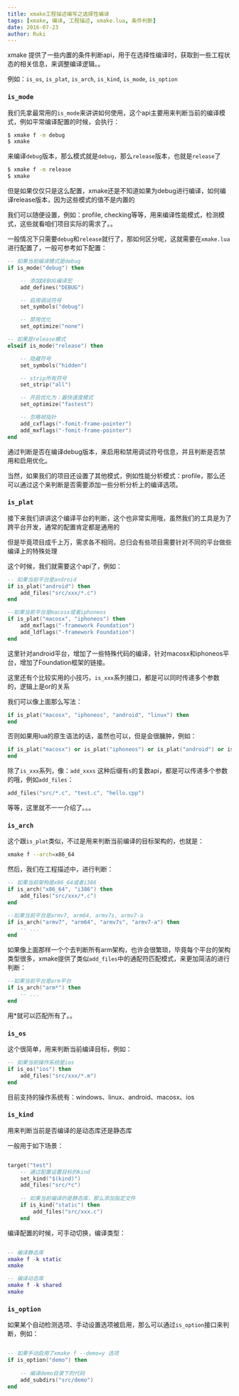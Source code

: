 ```yaml
---
title: xmake工程描述编写之选择性编译
tags: [xmake, 编译, 工程描述, xmake.lua, 条件判断]
date: 2016-07-23
author: Ruki
---
```


xmake 提供了一些内置的条件判断api，用于在选择性编译时，获取到一些工程状态的相关信息，来调整编译逻辑。。

例如：`is_os`, `is_plat`, `is_arch`, `is_kind`, `is_mode`, `is_option`

### `is_mode`

我们先拿最常用的`is_mode`来讲讲如何使用，这个api主要用来判断当前的编译模式，例如平常编译配置的时候，会执行：

```bash
$ xmake f -m debug
$ xmake
```

来编译`debug`版本，那么模式就是`debug`，那么`release`版本，也就是`release`了

```bash
$ xmake f -m release
$ xmake
```

但是如果仅仅只是这么配置，xmake还是不知道如果为debug进行编译，如何编译release版本，因为这些模式的值不是内置的

我们可以随便设置，例如：profile, checking等等，用来编译性能模式，检测模式，这些就看咱们项目实际的需求了。。

一般情况下只需要`debug`和`release`就行了，那如何区分呢，这就需要在`xmake.lua`进行配置了，一般可参考如下配置：




```lua
-- 如果当前编译模式是debug
if is_mode("debug") then

    -- 添加DEBUG编译宏
    add_defines("DEBUG")

    -- 启用调试符号
    set_symbols("debug")

    -- 禁用优化
    set_optimize("none")

-- 如果是release模式
elseif is_mode("release") then

    -- 隐藏符号
    set_symbols("hidden")

    -- strip所有符号
    set_strip("all")

    -- 开启优化为：最快速度模式
    set_optimize("fastest")

    -- 忽略帧指针
    add_cxflags("-fomit-frame-pointer")
    add_mxflags("-fomit-frame-pointer")
end
```

通过判断是否在编译debug版本，来启用和禁用调试符号信息，并且判断是否禁用和启用优化。

当然，如果我们的项目还设置了其他模式，例如性能分析模式：profile，那么还可以通过这个来判断是否需要添加一些分析分析上的编译选项。


### `is_plat`

接下来我们讲讲这个编译平台的判断，这个也非常实用哦，虽然我们的工具是为了跨平台开发，通常的配置肯定都是通用的

但是毕竟项目成千上万，需求各不相同，总归会有些项目需要针对不同的平台做些编译上的特殊处理

这个时候，我们就需要这个api了，例如：

```lua
-- 如果当前平台是android
if is_plat("android") then
    add_files("src/xxx/*.c")
end

--如果当前平台是macosx或者iphoneos
if is_plat("macosx", "iphoneos") then
    add_mxflags("-framework Foundation")
    add_ldflags("-framework Foundation")
end
```

这里针对android平台，增加了一些特殊代码的编译，针对macosx和iphoneos平台，增加了Foundation框架的链接。

这里还有个比较实用的小技巧，`is_xxx`系列接口，都是可以同时传递多个参数的，逻辑上是or的关系

我们可以像上面那么写法：

```lua
if is_plat("macosx", "iphoneos", "android", "linux") then
end
```

否则如果用lua的原生语法的话，虽然也可以，但是会很臃肿，例如：

```lua
if is_plat("macosx") or is_plat("iphoneos") or is_plat("android") or is_plat("linux") then
end
```

除了`is_xxx`系列，像：`add_xxxs` 这种后缀有`s`的复数api，都是可以传递多个参数的哦，例如`add_files`：

```lua
add_files("src/*.c", "test.c", "hello.cpp")
```

等等，这里就不一一介绍了。。。

### `is_arch`

这个跟`is_plat`类似，不过是用来判断当前编译的目标架构的，也就是：

```bash
xmake f --arch=x86_64
```

然后，我们在工程描述中，进行判断：

```lua
-- 如果当前架构是x86_64或者i386
if is_arch("x86_64", "i386") then
    add_files("src/xxx/*.c")
end

--如果当前平台是armv7, arm64, armv7s, armv7-a
if is_arch("armv7", "arm64", "armv7s", "armv7-a") then
    -- ...
end
```

如果像上面那样一个个去判断所有arm架构，也许会很繁琐，毕竟每个平台的架构类型很多，xmake提供了类似`add_files`中的通配符匹配模式，来更加简洁的进行判断：

```lua
--如果当前平台是arm平台
if is_arch("arm*") then
    -- ...
end
```

用*就可以匹配所有了。。

### `is_os`

这个很简单，用来判断当前编译目标，例如：

```lua
-- 如果当前操作系统是ios
if is_os("ios") then
    add_files("src/xxx/*.m")
end
```

目前支持的操作系统有：windows、linux、android、macosx、ios

### `is_kind`

用来判断当前是否编译的是动态库还是静态库

一般用于如下场景：

```lua

target("test")
    -- 通过配置设置目标的kind
    set_kind("$(kind)")
    add_files("src/*c")
    
    -- 如果当前编译的是静态库，那么添加指定文件
    if is_kind("static") then
        add_files("src/xxx.c")
    end

```

编译配置的时候，可手动切换，编译类型：

```lua

-- 编译静态库
xmake f -k static
xmake

-- 编译动态库
xmake f -k shared
xmake
```

### `is_option`


如果某个自动检测选项、手动设置选项被启用，那么可以通过`is_option`接口来判断，例如：

```lua

-- 如果手动启用了xmake f --demo=y 选项
if is_option("demo") then
   
    -- 编译demo目录下的代码
    add_subdirs("src/demo")
end
```